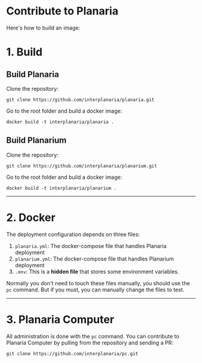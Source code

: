 # Contribute to Planaria

Here's how to build an image:

# 1. Build

## Build Planaria

Clone the repository:

```
git clone https://github.com/interplanaria/planaria.git
```

Go to the root folder and build a docker image:

```
docker build -t interplanaria/planaria .
```

## Build Planarium

Clone the repository:

```
git clone https://github.com/interplanaria/planarium.git
```

Go to the root folder and build a docker image:

```
docker build -t interplanaria/planarium .
```

---

# 2. Docker

The deployment configuration depends on three files:

1. `planaria.yml`: The docker-compose file that handles Planaria deployment
1. `planarium.yml`: The docker-compose file that handles Planarium deployment
1. `.env`: This is a **hidden file** that stores some environment variables.

Normally you don't need to touch these files manually, you should use the `pc` command. But if you must, you can manually change the files to test.

---

# 3. Planaria Computer

All administration is done with the `pc` command. You can contribute to Planaria Computer by pulling from the repository and sending a PR: 

```
git clone https://github.com/interplanaria/pc.git
```

